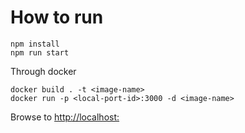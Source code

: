 # How to run

```
npm install
npm run start
```

Through docker

```
docker build . -t <image-name>
docker run -p <local-port-id>:3000 -d <image-name>
```

Browse to [http://localhost:<local-port-id>](http://localhost:<local-port-id>)
